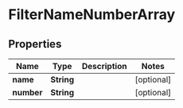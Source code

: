 
# FilterNameNumberArray

## Properties
Name | Type | Description | Notes
------------ | ------------- | ------------- | -------------
**name** | **String** |  |  [optional]
**number** | **String** |  |  [optional]



